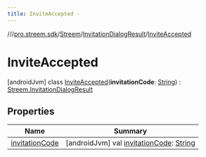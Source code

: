 ```yaml
---
title: InviteAccepted -
---
```

//[<root>](../../../../../index.md)/[pro.streem.sdk](../../../index.md)/[Streem](../../index.md)/[InvitationDialogResult](../index.md)/[InviteAccepted](index.md)



# InviteAccepted  
 [androidJvm] class [InviteAccepted](index.md)(**invitationCode**: [String](https://kotlinlang.org/api/latest/jvm/stdlib/kotlin/-string/index.html)) : [Streem.InvitationDialogResult](../index.md)   


## Properties  
  
|  Name |  Summary | 
|---|---|
| <a name="pro.streem.sdk/Streem.InvitationDialogResult.InviteAccepted/invitationCode/#/PointingToDeclaration/"></a>[invitationCode](invitation-code.md)| <a name="pro.streem.sdk/Streem.InvitationDialogResult.InviteAccepted/invitationCode/#/PointingToDeclaration/"></a> [androidJvm] val [invitationCode](invitation-code.md): [String](https://kotlinlang.org/api/latest/jvm/stdlib/kotlin/-string/index.html)   <br>|

